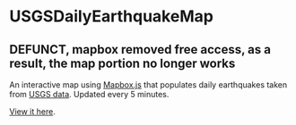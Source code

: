 # USGSDailyEarthquakeMap
## DEFUNCT, mapbox removed free access, as a result, the map portion no longer works

An interactive map using [Mapbox.js](https://www.mapbox.com/mapbox.js/api/v3.1.1/) that populates daily earthquakes taken from [USGS data](https://earthquake.usgs.gov/earthquakes/feed/v1.0/geojson.php). Updated every 5 minutes.

[View it here](https://ktndwn.github.io/USGSDailyEarthquakeMap/).
